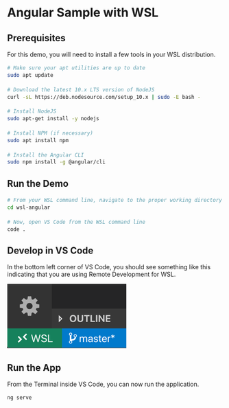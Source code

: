 # Angular Sample with WSL

## Prerequisites

For this demo, you will need to install a few tools in your WSL distribution.

```bash
# Make sure your apt utilities are up to date
sudo apt update

# Download the latest 10.x LTS version of NodeJS
curl -sL https://deb.nodesource.com/setup_10.x | sudo -E bash -

# Install NodeJS
sudo apt-get install -y nodejs

# Install NPM (if necessary)
sudo apt install npm

# Install the Angular CLI
sudo npm install -g @angular/cli
```

## Run the Demo

```bash
# From your WSL command line, navigate to the proper working directory (this one)
cd wsl-angular

# Now, open VS Code from the WSL command line
code .
```

## Develop in VS Code

In the bottom left corner of VS Code, you should see something like this indicating that you are using Remote Development for WSL.

![WSL Indicator](../assets/wsl-statusbar-indicator.png)

## Run the App

From the Terminal inside VS Code, you can now run the application.

```bash
ng serve
```